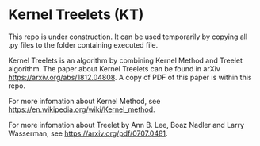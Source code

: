 # Kernel Treelets (KT)

This repo is under construction. It can be used temporarily by copying all .py files to the folder containing executed file. 

Kernel Treelets is an algorithm by combining Kernel Method and Treelet algorithm. The paper about Kernel Treelets can be found in arXiv https://arxiv.org/abs/1812.04808. A copy of PDF of this paper is within this repo.

For more infomation about Kernel Method, see https://en.wikipedia.org/wiki/Kernel_method.

For more infomation about Treelet by Ann B. Lee, Boaz Nadler and Larry Wasserman, see https://arxiv.org/pdf/0707.0481.
